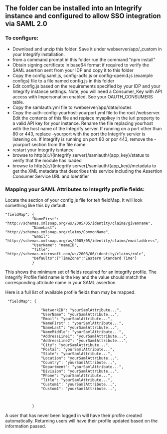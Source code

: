 ## The folder can be installed into an Integrify instance and configured to allow SSO integration via SAML 2.0

### To configure:

* Download and unzip this folder. Save it under webserver/app/_custom in your Integrify installation.
* from a command prompt in this folder run the command "npm install"
* Obtain signing certificate in base64 format if required to verify the SAML asertion sent from your IDP and copy it to this folder
* Copy the config.saml.js, config-adfs.js or config-openid.js (example configs) file to a file named config.js in this folder
* Edit config.js based on the requirements specified by your IDP and your Integrify instance settings. Note, you will need a Consumer_Key with API access with Impersonation enabled. See your OAUTH_CONSUMERS table.
* Copy the samlauth.yml file to  /webserver/app/data/routes
* Copy the auth-config-yourhost-yourport.yml file to the root /webserver. Edit the contents of this file and replace myapikey in the iurl property to a valid API key for your instance.
Rename the file replacing yourhost with the host name of the Integrify server. If running on a port other than 80 or 443, replace -yourport with the port the Integrify servier is listening on. 
If Integrify is running on port 80 or por 443, remove the -yourport section from the file name.
* restart your Integrify isntance
* browse to http(s)://{integrify server}/samlauth/{app_key}/status to verify that the module has loaded
* browse to http(s)://{integrify server}/samlauth/{app_key}/metadata to get the XML metadata that describes this service including the Assertion Consumer Service URL and Identifier


### Mapping your SAML Attributes to Integrify profile fields:

Locate the section of your config.js file for teh fieldMap. It will look something like this by default:

    "fieldMap": {
                "NameFirst": "http://schemas.xmlsoap.org/ws/2005/05/identity/claims/givenname",
                "NameLast": "http://schemas.xmlsoap.org/claims/CommonName",
                "Email": "http://schemas.xmlsoap.org/ws/2005/05/identity/claims/emailaddress",
                "UserName": "nameID",
                "Title": "http://schemas.microsoft.com/ws/2008/06/identity/claims/role",
                "Defaults":{"TimeZone":"Eastern Standard Time"}
                }
            
            
This shows the minimum set of fields required for an Integrify profile. The Integrify Profile field name is the key and the value should match the 
corresponding attribute name in your SAML assertion.

Here is a full list of available profile fields than may be mapped:

     "fieldMap": {
                  
                    "NetworkID": "yourSamlAttribute...",          
                    "UserName": "yourSamlAttribute...",               
                    "Email": "yourSamlAttribute...",        
                    "NameFirst" : "yourSamlAttribute...",              
                    "NameLast": "yourSamlAttribute...",                
                    "NameMiddle": "yourSamlAttribute...",               
                    "AddressLine1": "yourSamlAttribute...", 
                    "AddressLine2": "yourSamlAttribute...",          
                    "City": "yourSamlAttribute...", 
                    "Postal": "yourSamlAttribute...",             
                    "State": "yourSamlAttribute...",          
                    "Location": "yourSamlAttribute...",            
                    "Country": "yourSamlAttribute...",           
                    "Department": "yourSamlAttribute...",               
                    "Division": "yourSamlAttribute...",        
                    "Phone": "yourSamlAttribute...",                      
                    "Title": "yourSamlAttribute...",              
                    "Custom1": "yourSamlAttribute...", 
                    "Custom1": "yourSamlAttribute...", 

                    
    
                }
                
A user that has never been logged in will have their profile created automatically. Returning users will have their profile updated based on the information passed.
